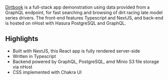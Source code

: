 [Dirtbook](https://dirtbook.vercel.app/) is a full-stack app demonstration using data provided from a GraphQL endpoint, for fast searching and browsing of dirt racing late model series drivers. The front-end features Typescript and NextJS, and back-end is hosted on nHost with Hasura PostgreSQL and GraphQL.

## Highlights

- Built with NextJS, this React app is fully rendered server-side
- Written in Typescript
- Backend powered by GraphQL, PostgreSQL, amd Minio S3 file storage via nHost
- CSS implemented with Chakra UI

